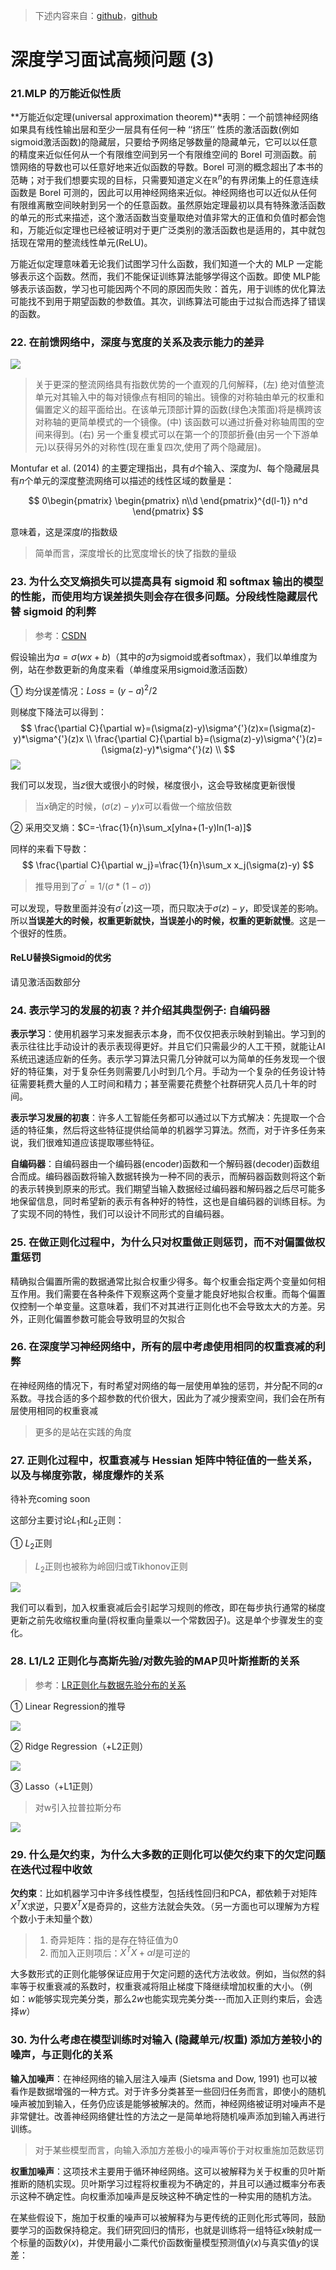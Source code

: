 > 下述内容来自：[github](https://github.com/elviswf/DeepLearningBookQA_cn)，[github](https://github.com/exacity/deeplearningbook-chinese)

# 深度学习面试高频问题 (3)

### 21.MLP 的万能近似性质

**万能近似定理(universal approximation theorem)**表明：一个前馈神经网络如果具有线性输出层和至少一层具有任何一种 ‘‘挤压’’ 性质的激活函数(例如sigmoid激活函数)的隐藏层，只要给予网络足够数量的隐藏单元，它可以以任意的精度来近似任何从一个有限维空间到另一个有限维空间的 Borel 可测函数。前馈网络的导数也可以任意好地来近似函数的导数。Borel 可测的概念超出了本书的范畴；对于我们想要实现的目标，只需要知道定义在$\mathbb{R}^n$的有界闭集上的任意连续函数是 Borel 可测的，因此可以用神经网络来近似。神经网络也可以近似从任何有限维离散空间映射到另一个的任意函数。虽然原始定理最初以具有特殊激活函数的单元的形式来描述，这个激活函数当变量取绝对值非常大的正值和负值时都会饱和，万能近似定理也已经被证明对于更广泛类别的激活函数也是适用的，其中就包括现在常用的整流线性单元(ReLU)。

万能近似定理意味着无论我们试图学习什么函数，我们知道一个大的 MLP 一定能够表示这个函数。然而，我们不能保证训练算法能够学得这个函数。即使 MLP能够表示该函数，学习也可能因两个不同的原因而失败：首先，用于训练的优化算法可能找不到用于期望函数的参数值。其次，训练算法可能由于过拟合而选择了错误的函数。

### 22. 在前馈网络中，深度与宽度的关系及表示能力的差异

![](png/c1.png)

> 关于更深的整流网络具有指数优势的一个直观的几何解释，(左) 绝对值整流单元对其输入中的每对镜像点有相同的输出。镜像的对称轴由单元的权重和偏置定义的超平面给出。在该单元顶部计算的函数(绿色决策面)将是横跨该对称轴的更简单模式的一个镜像。(中) 该函数可以通过折叠对称轴周围的空间来得到。(右) 另一个重复模式可以在第一个的顶部折叠(由另一个下游单元)以获得另外的对称性(现在重复四次,使用了两个隐藏层)。

Montufar et al. (2014) 的主要定理指出，具有$d$个输入、深度为$l$、每个隐藏层具有$n$个单元的深度整流网络可以描述的线性区域的数量是：
>
$$
0\begin{pmatrix} \begin{pmatrix} n\\d \end{pmatrix}^{d(l-1)} n^d  \end{pmatrix}
$$
>
意味着，这是深度$l$的指数级

> 简单而言，深度增长的比宽度增长的快了指数的量级

### 23. 为什么交叉熵损失可以提高具有 sigmoid 和 softmax 输出的模型的性能，而使用均方误差损失则会存在很多问题。分段线性隐藏层代替 sigmoid 的利弊

> 参考：[CSDN](https://blog.csdn.net/guoyunfei20/article/details/78247263)

假设输出为$a=\sigma(wx+b)$（其中的$\sigma$为sigmoid或者softmax），我们以单维度为例，站在参数更新的角度来看（单维度采用sigmoid激活函数）

① 均分误差情况：$Loss=(y-a)^2/2$

则梯度下降法可以得到：
$$
\frac{\partial C}{\partial w}=(\sigma(z)-y)\sigma^{'}(z)x=(\sigma(z)-y)*\sigma^{'}(z)x \\
\frac{\partial C}{\partial b}=(\sigma(z)-y)\sigma^{'}(z)=(\sigma(z)-y)*\sigma^{'}(z) \\
$$
![](png/c3.png)

我们可以发现，当$z$很大或很小的时候，梯度很小，这会导致梯度更新很慢

> 当$x$确定的时候，$(\sigma(z)-y)x$可以看做一个缩放倍数

② 采用交叉熵：$C=-\frac{1}{n}\sum_x[ylna+(1-y)ln(1-a)]$

同样的来看下导数：
$$
\frac{\partial C}{\partial w_j}=\frac{1}{n}\sum_x x_j(\sigma(z)-y)
$$

> 推导用到了$\sigma^{‘}=1/(\sigma*(1-\sigma) )$

可以发现，导数里面并没有$\sigma^{’}(z)$这一项，而只取决于$\sigma(z)-y$，即受误差的影响。所以**当误差大的时候，权重更新就快，当误差小的时候，权重的更新就慢**。这是一个很好的性质。

#### ReLU替换Sigmoid的优劣

请见激活函数部分

### 24. 表示学习的发展的初衷？并介绍其典型例子: 自编码器

**表示学习**：使用机器学习来发掘表示本身，而不仅仅把表示映射到输出。学习到的表示往往比手动设计的表示表现得更好。并且它们只需最少的人工干预，就能让AI系统迅速适应新的任务。表示学习算法只需几分钟就可以为简单的任务发现一个很好的特征集，对于复杂任务则需要几小时到几个月。手动为一个复杂的任务设计特征需要耗费大量的人工时间和精力；甚至需要花费整个社群研究人员几十年的时间。

**表示学习发展的初衷**：许多人工智能任务都可以通过以下方式解决：先提取一个合适的特征集，然后将这些特征提供给简单的机器学习算法。然而，对于许多任务来说，我们很难知道应该提取哪些特征。

**自编码器**：自编码器由一个编码器(encoder)函数和一个解码器(decoder)函数组合而成。编码器函数将输入数据转换为一种不同的表示，而解码器函数则将这个新的表示转换到原来的形式。我们期望当输入数据经过编码器和解码器之后尽可能多地保留信息，同时希望新的表示有各种好的特性，这也是自编码器的训练目标。为了实现不同的特性，我们可以设计不同形式的自编码器。

### 25. 在做正则化过程中，为什么只对权重做正则惩罚，而不对偏置做权重惩罚

精确拟合偏置所需的数据通常比拟合权重少得多。每个权重会指定两个变量如何相互作用。我们需要在各种条件下观察这两个变量才能良好地拟合权重。而每个偏置仅控制一个单变量。这意味着，我们不对其进行正则化也不会导致太大的方差。另外，正则化偏置参数可能会导致明显的欠拟合

### 26. 在深度学习神经网络中，所有的层中考虑使用相同的权重衰减的利弊

在神经网络的情况下，有时希望对网络的每一层使用单独的惩罚，并分配不同的$\alpha$系数。寻找合适的多个超参数的代价很大，因此为了减少搜索空间，我们会在所有层使用相同的权重衰减

> 更多的是站在实践的角度

### 27. 正则化过程中，权重衰减与 Hessian 矩阵中特征值的一些关系，以及与梯度弥散，梯度爆炸的关系

待补充coming soon

这部分主要讨论$L_1$和$L_2$正则：

① $L_2$正则

> $L_2$正则也被称为岭回归或Tikhonov正则

![](png/c2.png)

我们可以看到，加入权重衰减后会引起学习规则的修改，即在每步执行通常的梯度更新之前先收缩权重向量(将权重向量乘以一个常数因子)。这是单个步骤发生的变化。

### 28. L1/L2 正则化与高斯先验/对数先验的MAP贝叶斯推断的关系

> 参考：[LR正则化与数据先验分布的关系](https://www.zhihu.com/question/23536142)

① Linear Regression的推导

![](png/c4.png)

② Ridge Regression（+L2正则）

![](png/c5.png)

③ Lasso（+L1正则）

> 对w引入拉普拉斯分布

![](png/c6.png)

### 29. 什么是欠约束，为什么大多数的正则化可以使欠约束下的欠定问题在迭代过程中收敛

**欠约束**：比如机器学习中许多线性模型，包括线性回归和PCA，都依赖于对矩阵$X^TX$求逆，只要$X^TX$是奇异的，这些方法就会失效。（另一方面也可以理解为方程个数小于未知量个数）

> 1. 奇异矩阵：指的是存在特征值为0
> 2. 而加入正则项后：$X^TX+\alpha I$是可逆的

大多数形式的正则化能够保证应用于欠定问题的迭代方法收敛。例如，当似然的斜率等于权重衰减的系数时，权重衰减将阻止梯度下降继续增加权重的大小。（例如：$w$能够实现完美分类，那么$2w$也能实现完美分类---而加入正则约束后，会选择$w$）

### 30. 为什么考虑在模型训练时对输入 (隐藏单元/权重) 添加方差较小的噪声，与正则化的关系

**输入加噪声**：在神经网络的输入层注入噪声 (Sietsma and Dow, 1991) 也可以被看作是数据增强的一种方式。对于许多分类甚至一些回归任务而言，即使小的随机噪声被加到输入，任务仍应该是能够被解决的。然而，神经网络被证明对噪声不是非常健壮。改善神经网络健壮性的方法之一是简单地将随机噪声添加到输入再进行训练。

> 对于某些模型而言，向输入添加方差极小的噪声等价于对权重施加范数惩罚

**权重加噪声**：这项技术主要用于循环神经网络。这可以被解释为关于权重的贝叶斯推断的随机实现。贝叶斯学习过程将权重视为不确定的，并且可以通过概率分布表示这种不确定性。向权重添加噪声是反映这种不确定性的一种实用的随机方法。

在某些假设下，施加于权重的噪声可以被解释为与更传统的正则化形式等同，鼓励要学习的函数保持稳定。我们研究回归的情形，也就是训练将一组特征$x​$映射成一个标量的函数$\hat{y}(x)​$，并使用最小二乘代价函数衡量模型预测值$\hat{y}(x)​$与真实值$y​$的误差：



